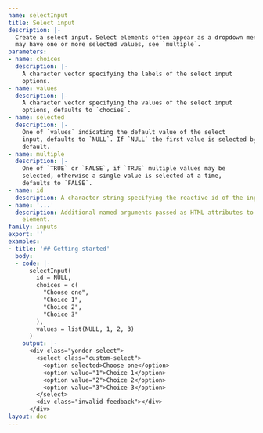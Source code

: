 ```yaml
---
name: selectInput
title: Select input
description: |-
  Create a select input. Select elements often appear as a dropdown menu and
  may have one or more selected values, see `multiple`.
parameters:
- name: choices
  description: |-
    A character vector specifying the labels of the select input
    options.
- name: values
  description: |-
    A character vector specifying the values of the select input
    options, defaults to `chocies`.
- name: selected
  description: |-
    One of `values` indicating the default value of the select
    input, defaults to `NULL`. If `NULL` the first value is selected by
    default.
- name: multiple
  description: |-
    One of `TRUE` or `FALSE`, if `TRUE` multiple values may be
    selected, otherwise a single value is selected at a time,
    defaults to `FALSE`.
- name: id
  description: A character string specifying the reactive id of the input.
- name: '...'
  description: Additional named arguments passed as HTML attributes to the parent
    element.
family: inputs
export: ''
examples:
- title: '## Getting started'
  body:
  - code: |-
      selectInput(
        id = NULL,
        choices = c(
          "Choose one",
          "Choice 1",
          "Choice 2",
          "Choice 3"
        ),
        values = list(NULL, 1, 2, 3)
      )
    output: |-
      <div class="yonder-select">
        <select class="custom-select">
          <option selected>Choose one</option>
          <option value="1">Choice 1</option>
          <option value="2">Choice 2</option>
          <option value="3">Choice 3</option>
        </select>
        <div class="invalid-feedback"></div>
      </div>
layout: doc
---
```

